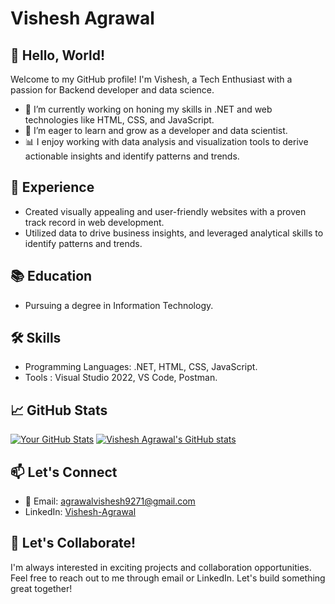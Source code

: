 # Vishesh Agrawal

## 👋 Hello, World!

Welcome to my GitHub profile! I'm Vishesh, a Tech Enthusiast with a passion for Backend developer and data science.

- 🔭 I’m currently working on honing my skills in .NET and web technologies like HTML, CSS, and JavaScript.
- 🌱 I’m eager to learn and grow as a developer and data scientist.
- 📊 I enjoy working with data analysis and visualization tools to derive actionable insights and identify patterns and trends.

## 💼 Experience

- Created visually appealing and user-friendly websites with a proven track record in web development.
- Utilized data to drive business insights, and leveraged analytical skills to identify patterns and trends.

## 📚 Education

- Pursuing a degree in Information Technology.

## 🛠️ Skills

- Programming Languages: .NET, HTML, CSS, JavaScript.
- Tools : Visual Studio 2022, VS Code, Postman.

## 📈 GitHub Stats

[![Your GitHub Stats](https://github-readme-stats.vercel.app/api?username=Adroit-Solution&show_icons=true&theme=dracula)](https://github.com/Adroit-Solution)
[![Vishesh Agrawal's GitHub stats](https://github-readme-stats.vercel.app/api/top-langs?username=Adroit-Solution&hide=css,scss,stylus,blade,jupyter%20notebook,shell,batchfile,dockerfile&theme=dracula&show_icons=true)](https://github.com/Adroit-Solution)


## 📫 Let's Connect

- 📧 Email: agrawalvishesh9271@gmail.com
- LinkedIn: [Vishesh-Agrawal](https://www.linkedin.com/in/agrawal-vishesh/)

## 🚀 Let's Collaborate!

I'm always interested in exciting projects and collaboration opportunities. Feel free to reach out to me through email or LinkedIn. Let's build something great together!
